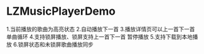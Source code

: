 # LZMusicPlayerDemo
1.当前播放的歌曲为高亮状态 
2.自动播放下一首
3.播放详情页可以上一首下一首单曲循环 
4.支持锁屏播放、锁屏支持上一首下一首 暂停播放 
5.支持下载到本地播放
6.锁屏状态和未锁屏歌曲播放同步
